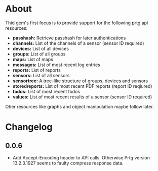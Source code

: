 About
=====

Thid gem's first focus is to provide support for the following prtg api resources:

- **passhash:**       Retrieve passhash for later authentications
- **channels:**       List of the channels of a sensor (sensor ID required)
- **devices:**        List of all devices
- **groups:**         List of all groups
- **maps:**           List of maps
- **messages:**       List of most recent log entries
- **reports:**        List of reports
- **sensors:**        List of all sensors
- **sensortree:**     A tree-like structure of groups, devices and sensors
- **storedreports:**  List of most recent PDF reports (report ID reqiured)
- **todos:**          List of most recent todos
- **values:**         List of most recent results of a sensor (sensor ID required)

Oher resources like graphs and object manipulation maybe follow later.


Changelog
=========

## 0.0.6
- Add Accept-Encoding header to API calls.
  Otherwise Prtg version 13.2.3.1927 seems to faulty compress response data.
